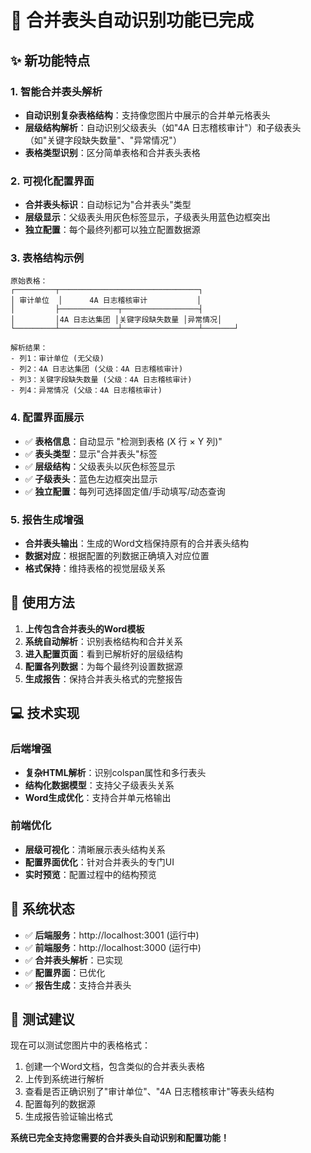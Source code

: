 # 🎉 合并表头自动识别功能已完成

## ✨ 新功能特点

### 1. 智能合并表头解析
- **自动识别复杂表格结构**：支持像您图片中展示的合并单元格表头
- **层级结构解析**：自动识别父级表头（如"4A 日志稽核审计"）和子级表头（如"关键字段缺失数量"、"异常情况"）
- **表格类型识别**：区分简单表格和合并表头表格

### 2. 可视化配置界面
- **合并表头标识**：自动标记为"合并表头"类型
- **层级显示**：父级表头用灰色标签显示，子级表头用蓝色边框突出
- **独立配置**：每个最终列都可以独立配置数据源

### 3. 表格结构示例
```
原始表格：
┌─────────┬───────────────────────────────┐
│ 审计单位  │      4A 日志稽核审计           │
│         ├─────────────┬─────────────────┤
│         │4A 日志达集团 │关键字段缺失数量 │异常情况│
└─────────┴─────────────┴─────────────────┴───────┘

解析结果：
- 列1：审计单位 (无父级)
- 列2：4A 日志达集团 (父级：4A 日志稽核审计)
- 列3：关键字段缺失数量 (父级：4A 日志稽核审计)
- 列4：异常情况 (父级：4A 日志稽核审计)
```

### 4. 配置界面展示
- ✅ **表格信息**：自动显示 "检测到表格 (X 行 × Y 列)"
- ✅ **表头类型**：显示"合并表头"标签
- ✅ **层级结构**：父级表头以灰色标签显示
- ✅ **子级表头**：蓝色左边框突出显示
- ✅ **独立配置**：每列可选择固定值/手动填写/动态查询

### 5. 报告生成增强
- **合并表头输出**：生成的Word文档保持原有的合并表头结构
- **数据对应**：根据配置的列数据正确填入对应位置
- **格式保持**：维持表格的视觉层级关系

## 🚀 使用方法

1. **上传包含合并表头的Word模板**
2. **系统自动解析**：识别表格结构和合并关系
3. **进入配置页面**：看到已解析好的层级结构
4. **配置各列数据**：为每个最终列设置数据源
5. **生成报告**：保持合并表头格式的完整报告

## 💻 技术实现

### 后端增强
- **复杂HTML解析**：识别colspan属性和多行表头
- **结构化数据模型**：支持父子级表头关系
- **Word生成优化**：支持合并单元格输出

### 前端优化  
- **层级可视化**：清晰展示表头结构关系
- **配置界面优化**：针对合并表头的专门UI
- **实时预览**：配置过程中的结构预览

## 🔧 系统状态

- ✅ **后端服务**：http://localhost:3001 (运行中)
- ✅ **前端服务**：http://localhost:3000 (运行中)
- ✅ **合并表头解析**：已实现
- ✅ **配置界面**：已优化
- ✅ **报告生成**：支持合并表头

## 🎯 测试建议

现在可以测试您图片中的表格格式：

1. 创建一个Word文档，包含类似的合并表头表格
2. 上传到系统进行解析
3. 查看是否正确识别了"审计单位"、"4A 日志稽核审计"等表头结构
4. 配置每列的数据源
5. 生成报告验证输出格式

**系统已完全支持您需要的合并表头自动识别和配置功能！**